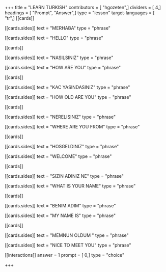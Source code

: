 +++
title = "LEARN TURKISH"
contributors = [ "hgozeten",]
dividers = [ 4,]
headings = [ "Prompt", "Answer",]
type = "lesson"
target-languages = [ "tr",]
[[cards]]

[[cards.sides]]
text = "MERHABA"
type = "phrase"

[[cards.sides]]
text = "HELLO"
type = "phrase"

[[cards]]

[[cards.sides]]
text = "NASILSINIZ"
type = "phrase"

[[cards.sides]]
text = "HOW ARE YOU"
type = "phrase"

[[cards]]

[[cards.sides]]
text = "KAC YASINDASINIZ"
type = "phrase"

[[cards.sides]]
text = "HOW OLD ARE YOU"
type = "phrase"

[[cards]]

[[cards.sides]]
text = "NERELISINIZ"
type = "phrase"

[[cards.sides]]
text = "WHERE ARE YOU  FROM"
type = "phrase"

[[cards]]

[[cards.sides]]
text = "HOSGELDINIZ"
type = "phrase"

[[cards.sides]]
text = "WELCOME"
type = "phrase"

[[cards]]

[[cards.sides]]
text = "SIZIN ADINIZ NE"
type = "phrase"

[[cards.sides]]
text = "WHAT IS YOUR NAME"
type = "phrase"

[[cards]]

[[cards.sides]]
text = "BENIM ADIM"
type = "phrase"

[[cards.sides]]
text = "MY NAME IS"
type = "phrase"

[[cards]]

[[cards.sides]]
text = "MEMNUN OLDUM "
type = "phrase"

[[cards.sides]]
text = "NICE TO MEET YOU"
type = "phrase"

[[interactions]]
answer = 1
prompt = [ 0,]
type = "choice"

+++

